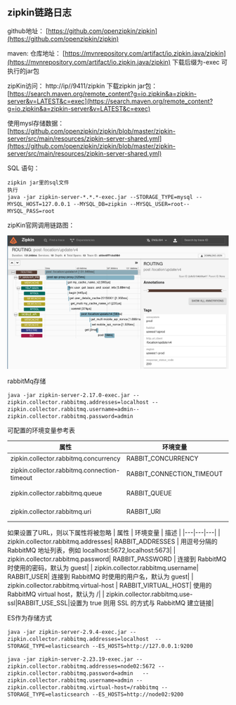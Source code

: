 ## zipkin链路日志

github地址： [https://github.com/openzipkin/zipkin](https://github.com/openzipkin/zipkin)

maven: 仓库地址： [https://mvnrepository.com/artifact/io.zipkin.java/zipkin](https://mvnrepository.com/artifact/io.zipkin.java/zipkin)  下载后缀为-exec 可执行的jar包

zipKin访问： http://ip//9411/zipkin   下载zipkin jar包： [https://search.maven.org/remote_content?g=io.zipkin&a=zipkin-server&v=LATEST&c=exec](https://search.maven.org/remote_content?g=io.zipkin&a=zipkin-server&v=LATEST&c=exec)

使用mysl存储数据：
[https://github.com/openzipkin/zipkin/blob/master/zipkin-server/src/main/resources/zipkin-server-shared.yml](https://github.com/openzipkin/zipkin/blob/master/zipkin-server/src/main/resources/zipkin-server-shared.yml)

SQL 语句：

```
zipkin jar里的sql文件
执行
java -jar zipkin-server-*.*.*-exec.jar --STORAGE_TYPE=mysql --MYSQL_HOST=127.0.0.1 --MYSQL_DB=zipkin --MYSQL_USER=root--MYSQL_PASS=root
```


zipKin官网调用链路图：

![输入图片说明](../images/zipkin/%E6%9C%8D%E5%8A%A1%E8%B0%83%E7%94%A8image.png)

rabbitMq存储
```
java -jar zipkin-server-2.17.0-exec.jar --zipkin.collector.rabbitmq.addresses=localhost --zipkin.collector.rabbitmq.username=admin--zipkin.collector.rabbitmq.password=admin
```
可配置的环境变量参考表

|  属性 | 环境变量  |  描述 |
|---|---|---|
| zipkin.collector.rabbitmq.concurrency  | RABBIT_CONCURRENCY  |  并发消费者数量，默认为 1 |
| zipkin.collector.rabbitmq.connection-timeout | RABBIT_CONNECTION_TIMEOUT |  建立连接时的超时时间，默认为 60000 毫秒，即 1 分钟|
| zipkin.collector.rabbitmq.queue| RABBIT_QUEUE	 |  从中获取 span 信息的队列，默认为 zipkin|
| zipkin.collector.rabbitmq.uri	 | RABBIT_URI | 符合 RabbitMQ URI 规范 的 URI，例如 amqp://user:pass@host:10000/vhost|
如果设置了URL，则以下属性将被忽略
|  属性 | 环境变量  |  描述 |
|---|---|---|
| zipkin.collector.rabbitmq.addresses| RABBIT_ADDRESSES	|  用逗号分隔的 RabbitMQ 地址列表，例如 localhost:5672,localhost:5673|
| zipkin.collector.rabbitmq.password| RABBIT_PASSWORD |  连接到 RabbitMQ 时使用的密码，默认为 guest|
| zipkin.collector.rabbitmq.username| RABBIT_USER|  连接到 RabbitMQ 时使用的用户名，默认为 guest|
| zipkin.collector.rabbitmq.virtual-host | RABBIT_VIRTUAL_HOST| 使用的 RabbitMQ virtual host，默认为 /|
| zipkin.collector.rabbitmq.use-ssl|RABBIT_USE_SSL|设置为 true 则用 SSL 的方式与 RabbitMQ 建立链接|



ES作为存储方式
```
java -jar zipkin-server-2.9.4-exec.jar --zipkin.collector.rabbitmq.addresses=localhost  --STORAGE_TYPE=elasticsearch --ES_HOSTS=http://127.0.0.1:9200

```


```
java -jar zipkin-server-2.23.19-exec.jar --zipkin.collector.rabbitmq.addresses=node02:5672 --zipkin.collector.rabbitmq.password=admin 	--zipkin.collector.rabbitmq.username=admin --zipkin.collector.rabbitmq.virtual-host=/rabbitmq --STORAGE_TYPE=elasticsearch --ES_HOSTS=http://node02:9200
```

